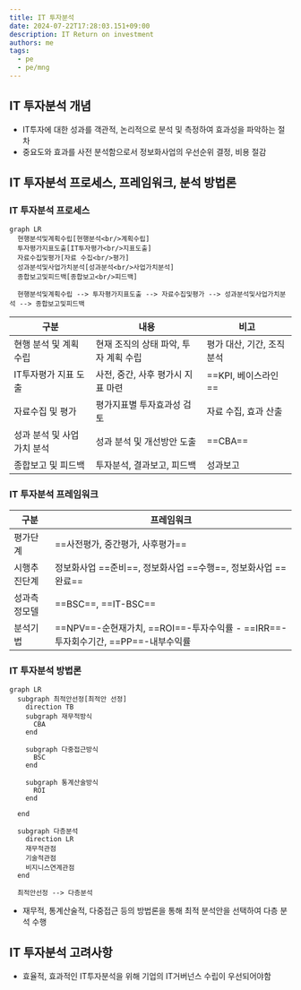 ```yaml
---
title: IT 투자분석
date: 2024-07-22T17:28:03.151+09:00
description: IT Return on investment
authors: me
tags:
  - pe
  - pe/mng
---
```


## IT 투자분석 개념

- IT투자에 대한 성과를 객관적, 논리적으로 분석 및 측정하여 효과성을 파악하는 절차
- 중요도와 효과를 사전 분석함으로서 정보화사업의 우선순위 결정, 비용 절감

## IT 투자분석 프로세스, 프레임워크, 분석 방법론

### IT 투자분석 프로세스

```mermaid
graph LR
  현행분석및계획수립[현행분석<br/>계획수립]
  투자평가지표도출[IT투자평가<br/>지표도출]
  자료수집및평가[자료 수집<br/>평가]
  성과분석및사업가치분석[성과분석<br/>사업가치분석]
  종합보고및피드백[종합보고<br/>피드백]

  현행분석및계획수립 --> 투자평가지표도출 --> 자료수집및평가 --> 성과분석및사업가치분석 --> 종합보고및피드백
```

| 구분 | 내용 | 비고 |
| --- | --- | --- |
| 현행 분석 및 계획 수립 | 현재 조직의 상태 파악, 투자 계획 수립 | 평가 대산, 기간, 조직 분석 |
| IT투자평가 지표 도출 | 사전, 중간, 사후 평가시 지표 마련 | ==KPI, 베이스라인== |
| 자료수집 및 평가 | 평가지표별 투자효과성 검토 | 자료 수집, 효과 산출 |
| 성과 분석 및 사업가치 분석 | 성과 분석 및 개선방안 도출 | ==CBA== |
| 종합보고 및 피드백 | 투자분석, 결과보고, 피드백 | 성과보고 |

### IT 투자분석 프레임워크

| 구분 | 프레임워크 |
| --- | --- |
| 평가단계 | ==사전평가, 중간평가, 사후평가== |
| 시행추진단계 | 정보화사업 ==준비==, 정보화사업 ==수행==, 정보화사업 ==완료== |
| 성과측정모델 | ==BSC==, ==IT-BSC== |
| 분석기법 | ==NPV==-순현재가치, ==ROI==-투자수익률 - ==IRR==-투자회수기간, ==PP==-내부수익률 |

### IT 투자분석 방법론

```mermaid
graph LR
  subgraph 최적안선정[최적안 선정]
    direction TB
    subgraph 재무적방식
      CBA
    end

    subgraph 다중접근방식
      BSC
    end

    subgraph 통계산술방식
      ROI
    end

  end

  subgraph 다층분석
    direction LR
    재무적관점
    기술적관점
    비지니스연계관점
  end

  최적안선정 --> 다층분석
```

- 재무적, 통계산술적, 다중접근 등의 방법론을 통해 최적 분석안을 선택하여 다층 분석 수행

## IT 투자분석 고려사항

- 효율적, 효과적인 IT투자분석을 위해 기업의 IT거버넌스 수립이 우선되어야함
